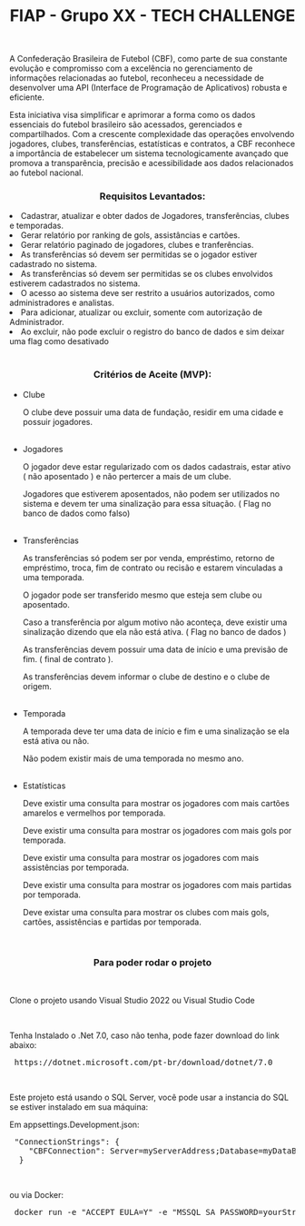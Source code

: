 <h1 align="center">FIAP - Grupo XX - TECH CHALLENGE</h1>
<br>

<p>A Confederação Brasileira de Futebol (CBF), como parte de sua constante evolução e compromisso com a excelência no gerenciamento de informações relacionadas ao futebol, reconheceu a necessidade de desenvolver uma API (Interface de Programação de Aplicativos) robusta e eficiente.</p>
<p></p>Esta iniciativa visa simplificar e aprimorar a forma como os dados essenciais do futebol brasileiro são acessados, gerenciados e compartilhados.
Com a crescente complexidade das operações envolvendo jogadores, clubes, transferências, estatísticas e contratos, a CBF reconhece a importância de estabelecer um sistema tecnologicamente avançado que promova a transparência, precisão e acessibilidade aos dados relacionados ao futebol nacional.</p>

<h3 align="center">Requisitos Levantados:</h3>
<li>Cadastrar, atualizar e obter dados de Jogadores, transferências, clubes e temporadas.</li>
<li>Gerar relatório por ranking de gols, assistâncias e cartões.</li>
<li>Gerar relatório paginado de jogadores, clubes e tranferências.</li>
<li>As transferências só devem ser permitidas se o jogador estiver cadastrado no sistema.</li>
<li>As transferências só devem ser permitidas se os clubes envolvidos estiverem cadastrados no sistema.</li>
<li>O acesso ao sistema deve ser restrito a usuários autorizados, como administradores e analistas.</li>
<li>Para adicionar, atualizar ou excluir, somente com autorização de Administrador.</li>
<li>Ao excluir, não pode excluir o registro do banco de dados e sim deixar uma flag como desativado</li>
<br>

<h3 align="center">Critérios de Aceite (MVP):</h3>

- Clube
	<p>O clube deve possuir uma data de fundação, residir em uma cidade e possuir jogadores.</p>
 	<br>
- Jogadores
	<p>O jogador deve estar regularizado com os dados cadastrais, estar ativo ( não aposentado ) e não pertercer a mais de um clube.</p>
	<p>Jogadores que estiverem aposentados, não podem ser utilizados no sistema e devem ter uma sinalização para essa situação.  ( Flag no banco de dados como falso)</p>
 	<br>
- Transferências
	<p>As transferências só podem ser por venda, empréstimo, retorno de empréstimo, troca, fim de contrato ou recisão e estarem vinculadas a uma temporada.</p>
	<p>O jogador pode ser transferido mesmo que esteja sem clube ou aposentado.</p>
	<p>Caso a transferência por algum motivo não aconteça, deve existir uma sinalização dizendo que ela não está ativa.   ( Flag no banco de dados )</p>
	<p>As transferências devem possuir uma data de início e uma previsão de fim. ( final de contrato ).</p>
	<p>As transferências devem informar o clube de destino e o clube de origem.</p>
 	<br>
- Temporada
	<p>A temporada deve ter uma data de início e fim e uma sinalização se ela está ativa ou não.</p>
	<p>Não podem existir mais de uma temporada no mesmo ano.</p>
 	<br>
- Estatísticas
	<p>Deve existir uma consulta para mostrar os jogadores com mais cartões amarelos e vermelhos por temporada.</p>
	<p>Deve existir uma consulta para mostrar os jogadores com mais gols por temporada.</p>
	<p>Deve existir uma consulta para mostrar os jogadores com mais assistências por temporada.</p>
	<p>Deve existir uma consulta para mostrar os jogadores com mais partidas por temporada.</p>
	<p>Deve existar uma consulta para mostrar os clubes com mais gols, cartões, assistências e partidas por temporada.</p>
 	<br>
<h3 align="center">Para poder rodar o projeto</h3>
<br>
<p>Clone o projeto usando Visual Studio 2022 ou Visual Studio Code</p>
<br>
<p>Tenha Instalado o .Net 7.0, caso não tenha, pode fazer download do link abaixo:</p>
 <pre> https://dotnet.microsoft.com/pt-br/download/dotnet/7.0</pre>
<br>
<p>Este projeto está usando o SQL Server, você pode usar a instancia do SQL se estiver instalado em sua máquina:</p>
<p>Em appsettings.Development.json:</p>
 <pre> "ConnectionStrings": {
    "CBFConnection": Server=myServerAddress;Database=myDataBase;User Id=myUsername;Password=myPassword;
  }</pre>
<br>
<p>ou via Docker:</p>
 <pre> docker run -e "ACCEPT_EULA=Y" -e "MSSQL_SA_PASSWORD=yourStrong(!)Password" -p 1433:1433 -d mcr.microsoft.com/mssql/server:2022-latest</pre>



